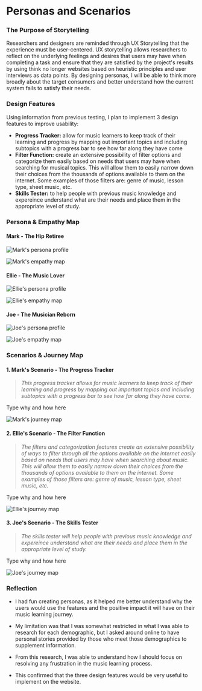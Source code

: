 # Personas and Scenarios

### The Purpose of Storytelling

Researchers and designers are reminded through UX Storytelling that the experience must be user-centered. UX storytelling allows researchers to reflect on the underlying feelings and desires that users may have when completing a task and ensure that they are satisfied by the project's results by using think no longer websites based on heuristic principles and user interviews as data points. By designing personas, I will be able to think more broadly about the target consumers and better understand how the current system fails to satisfy their needs.

### Design Features 

Using information from previous testing, I plan to implement 3 design features to improve usability: 
* **Progress Tracker:** allow for music learners to keep track of their learning and progress by mapping out important topics and including subtopics with a progress bar to see how far along they have come
* **Filter Function:** create an extensive possibility of filter options and categorize them easily based on needs that users may have when searching for musical topics. This will allow them to easily narrow down their choices from the thousands of options available to them on the internet. Some examples of those filters are: genre of music, lesson type, sheet music, etc. 
* **Skills Tester:** to help people with previous music knowledge and expereince understand what are their needs and place them in the appropriate level of study. 

### Persona & Empathy Map

#### Mark - The Hip Retiree
![Mark's persona profile](./1.png)

![Mark's empathy map](./2.png)

#### Ellie - The Music Lover 
![Ellie's persona profile](./4.png)

![Ellie's empathy map](./5.png)

#### Joe - The Musician Reborn
![Joe's persona profile](./7.png)

![Joe's empathy map](./8.png)

### Scenarios & Journey Map

#### 1. Mark's Scenario - The Progress Tracker

> *This progress tracker allows for music learners to keep track of their learning and progress by mapping out important topics and including subtopics with a progress bar to see how far along they have come.*

Type why and how here 

![Mark's journey map](./3.png)

#### 2. Ellie's Scenario - The Filter Function

> *The filters and categorization features create an extensive possibility of ways to filter through all the  options available on the internet easily based on needs that users may have when searching about music. This will allow them to easily narrow down their choices from the thousands of options available to them on the internet. Some examples of those filters are: genre of music, lesson type, sheet music, etc.* 

Type why and how here

![Ellie's journey map](./6.png)

#### 3. Joe's Scenario - The Skills Tester
 
 > *The skills tester will help people with previous music knowledge and expereince understand what are their needs and place them in the appropriate level of study.*

Type why and how here

![Joe's journey map](./9.png)

### Reflection

* I had fun creating personas, as it helped me better understand why the users would use the features and the positive impact it will have on their music learning journey.

* My limitation was that I was somewhat restricted in what I was able to research for each demographic, but I asked around online to have personal stories provided by those who meet those demographics to supplement information.

* From this research, I was able to understand how I should focus on resolving any frustration in the music learning process.

* This confirmed that the three design features would be very useful to implement on the website. 
